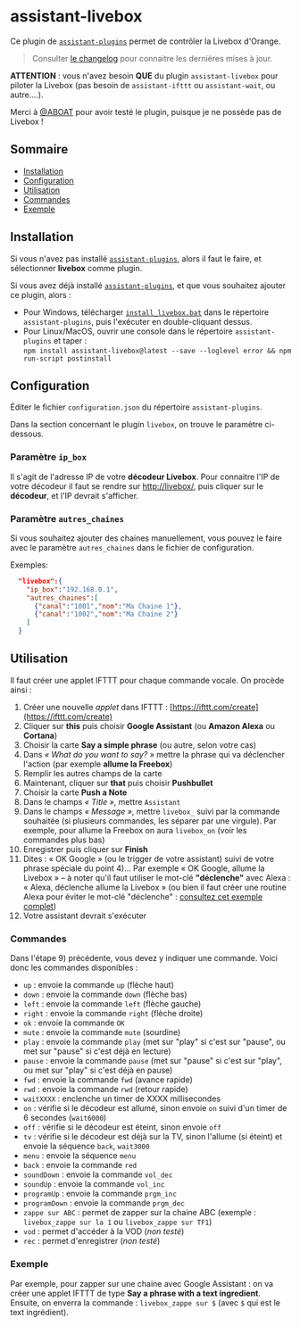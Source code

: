 # assistant-livebox

Ce plugin de [`assistant-plugins`](https://aymkdn.github.io/assistant-plugins/) permet de contrôler la Livebox d'Orange.

> Consulter [le changelog](https://github.com/Aymkdn/assistant-livebox/blob/master/changelog.md) pour connaitre les dernières mises à jour.

**ATTENTION** : vous n'avez besoin **QUE** du plugin `assistant-livebox` pour piloter la Livebox (pas besoin de `assistant-ifttt` ou `assistant-wait`, ou autre....).  

Merci à [@ABOAT](https://github.com/ABOATDev) pour avoir testé le plugin, puisque je ne possède pas de Livebox !

## Sommaire

  - [Installation](#installation)
  - [Configuration](#configuration)
  - [Utilisation](#utilisation)
  - [Commandes](#commandes)
  - [Exemple](#exemple)
  
## Installation

Si vous n'avez pas installé [`assistant-plugins`](https://aymkdn.github.io/assistant-plugins/), alors il faut le faire, et sélectionner **livebox** comme plugin.

Si vous avez déjà installé [`assistant-plugins`](https://aymkdn.github.io/assistant-plugins/), et que vous souhaitez ajouter ce plugin, alors :
  - Pour Windows, télécharger [`install_livebox.bat`](https://github-proxy.kodono.info/?q=https://raw.githubusercontent.com/Aymkdn/assistant-livebox/master/install_livebox.bat&download=install_livebox.bat) dans le répertoire `assistant-plugins`, puis l'exécuter en double-cliquant dessus.  
  - Pour Linux/MacOS, ouvrir une console dans le répertoire `assistant-plugins` et taper :  
  `npm install assistant-livebox@latest --save --loglevel error && npm run-script postinstall`

## Configuration

Éditer le fichier `configuration.json` du répertoire `assistant-plugins`.

Dans la section concernant le plugin `livebox`, on trouve le paramètre ci-dessous.

### Paramètre `ip_box`

Il s'agit de l'adresse IP de votre **décodeur Livebox**. Pour connaitre l'IP de votre décodeur il faut se rendre sur [http://livebox/](http://livebox/), puis cliquer sur le **décodeur**, et l'IP devrait s'afficher.

### Paramètre `autres_chaines`

Si vous souhaitez ajouter des chaines manuellement, vous pouvez le faire avec le paramètre `autres_chaines` dans le fichier de configuration.

Exemples:
```json
  "livebox":{
    "ip_box":"192.168.0.1",
    "autres_chaines":[
      {"canal":"1001","nom":"Ma Chaine 1"},
      {"canal":"1002","nom":"Ma Chaine 2"}
    ]
  }
```

## Utilisation

Il faut créer une applet IFTTT pour chaque commande vocale. On procède ainsi :

  1. Créer une nouvelle *applet* dans IFTTT : [https://ifttt.com/create](https://ifttt.com/create)  
  2. Cliquer sur **this** puis choisir **Google Assistant** (ou **Amazon Alexa** ou **Cortana**)  
  3. Choisir la carte **Say a simple phrase** (ou autre, selon votre cas)  
  4. Dans *« What do you want to say? »* mettre la phrase qui va déclencher l'action (par exemple **allume la Freebox**)  
  5. Remplir les autres champs de la carte  
  6. Maintenant, cliquer sur **that** puis choisir **Pushbullet**  
  7. Choisir la carte **Push a Note**  
  8. Dans le champs *« Title »*, mettre `Assistant`  
  9. Dans le champs *« Message »*, mettre `livebox_` suivi par la commande souhaitée (si plusieurs commandes, les séparer par une virgule). Par exemple, pour allume la Freebox on aura `livebox_on` (voir les commandes plus bas)  
  10. Enregistrer puis cliquer sur **Finish**  
  11. Dites : « OK Google » (ou le trigger de votre assistant) suivi de votre phrase spéciale du point 4)… Par exemple « OK Google, allume la Livebox » – à noter qu'il faut utiliser le mot-clé **"déclenche"** avec Alexa : « Alexa, déclenche allume la Livebox » (ou bien il faut créer une routine Alexa pour éviter le mot-clé "déclenche" : [consultez cet exemple complet](https://github.com/Aymkdn/assistant-freebox-cloud/wiki/Cr%C3%A9er-une-applet-IFTTT-pour-Alexa))  
  12. Votre assistant devrait s'exécuter

### Commandes

Dans l'étape 9) précédente, vous devez y indiquer une commande. Voici donc les commandes disponibles :

  - `up` : envoie la commande `up` (flèche haut)
  - `down` : envoie la commande `down` (flèche bas)
  - `left` : envoie la commande `left` (flèche gauche)
  - `right` : envoie la commande `right` (flèche droite)
  - `ok` : envoie la commande `OK`
  - `mute` : envoie la commande `mute` (sourdine)
  - `play` : envoie la commande `play` (met sur "play" si c'est sur "pause", ou met sur "pause" si c'est déjà en lecture)
  - `pause` : envoie la commande `pause` (met sur "pause" si c'est sur "play", ou met sur "play" si c'est déjà en pause)
  - `fwd` : envoie la commande `fwd` (avance rapide)
  - `rwd` : envoie la commande `rwd` (retour rapide)
  - `waitXXXX` : enclenche un timer de XXXX millisecondes
  - `on` : vérifie si le décodeur est allumé, sinon envoie `on` suivi d'un timer de 6 secondes (`wait6000`)
  - `off` : vérifie si le décodeur est éteint, sinon envoie `off`
  - `tv` : vérifie si le décodeur est déjà sur la TV, sinon l'allume (si éteint) et envoie la séquence `back`, `wait3000`
  - `menu` : envoie la séquence `menu`
  - `back` : envoie la commande `red`
  - `soundDown` : envoie la commande `vol_dec`
  - `soundUp` : envoie la commande `vol_inc`
  - `programUp` : envoie la commande `prgm_inc`
  - `programDown` : envoie la commande `prgm_dec`
  - `zappe sur ABC` : permet de zapper sur la chaine ABC (exemple : `livebox_zappe sur la 1` ou `livebox_zappe sur TF1`)
  - `vod` : permet d'accéder à la VOD (*non testé*)
  - `rec` : permet d'enregistrer (*non testé*)
  
### Exemple

Par exemple, pour zapper sur une chaine avec Google Assistant : on va créer une applet IFTTT de type **Say a phrase with a text ingredient**. Ensuite, on enverra la commande : `livebox_zappe sur $` (avec `$` qui est le text ingrédient).
